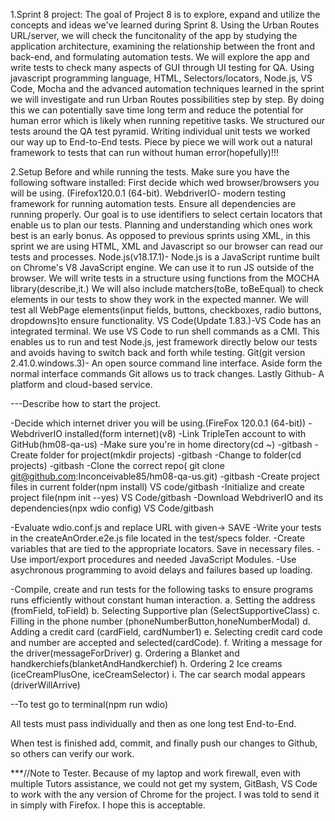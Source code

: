 1.Sprint 8 project: The goal of Project 8 is to explore, expand and utilize the concepts and ideas we've learned during Sprint 8. Using the Urban Routes URL/server, we will check the funcitonality of the app by studying the application architecture, examining the relationship between the front and back-end, and formulating automation tests. We will explore the app and write tests to check many aspects of GUI through UI testing for QA. Using javascript programming language, HTML, Selectors/locators, Node.js, VS Code, Mocha and the advanced automation techniques learned in the sprint we will investigate and run Urban Routes possibilities step by step. By doing this we can potentially save time long term and reduce the potential for human error which is likely when running repetitive tasks. We structured our tests around the QA test pyramid. Writing individual unit tests we worked our way up to End-to-End tests. Piece by piece we will work out a natural framework to tests that can run without human error(hopefully)!!!

2.Setup Before and while running the tests. Make sure you have the following software installed: First decide which wed browser/browsers you will be using. (Firefox120.0.1 (64-bit). WebdriverIO- modern testing framework for running automation tests. Ensure all dependencies are running properly. Our goal is to use identifiers to select certain locators that enable us to plan our tests. Planning and understanding which ones work best is an early bonus. As opposed to previous sprints using XML, in this sprint we are using HTML, XML and Javascript so our browser can read our tests and processes.  Node.js(v18.17.1)- Node.js is a JavaScript runtime built on Chrome's V8 JavaScript engine. We can use it to run JS outside of the browser. We will write tests in a structure using functions from the MOCHA library(describe,it.) We will also include matchers(toBe, toBeEqual) to check elements in our tests to show they work in the expected manner. We will test all WebPage elements(input fields, buttons, checkboxes, radio buttons, dropdowns)to ensure functionality. VS Code(Update 1.83.)-VS Code has an integrated terminal. We use VS Code to run shell commands as a CMI. This enables us to run and test Node.js, jest framework directly below our tests and avoids having to switch back and forth while testing. Git(git version 2.41.0.windows.3)- An open source command line interface. Aside form the normal interface commands Git allows us to track changes. Lastly Github- A platform and cloud-based service. 


---Describe how to start the project.

-Decide which internet driver you will be using.(FireFox 120.0.1 (64-bit))
-WebdriverIO installed(form internet)(v8)
-Link TripleTen account to  with GitHub(hm08-qa-us)
-Make sure you're in home directory(cd ~) -gitbash
-Create folder for project(mkdir projects) -gitbash
-Change to folder(cd projects) -gitbash
-Clone the correct repo( git clone git@github.com:Inconceivable85/hm08-qa-us.git) -gitbash
-Create project files in current folder(npm install) VS code/gitbash
-Initialize and create project file(npm init --yes) VS Code/gitbash
-Download WebdriverIO and its dependencies(npx wdio config) VS Code/gitbash


-Evaluate wdio.conf.js and replace URL with given-> SAVE
-Write your tests in the createAnOrder.e2e.js file located in the test/specs folder.
-Create variables that are tied to the appropriate locators. Save in necessary files.
-Use import/export procedures and needed JavaScript Modules.
-Use asychronous programming to avoid delays and failures based up loading.

-Compile, create and run tests for the following tasks to ensure programs runs efficiently without constant human interaction.
 a. Setting the address (fromField, toField)
 b. Selecting Supportive plan (SelectSupportiveClass)
 c. Filling in the phone number (phoneNumberButton,honeNumberModal)
 d. Adding a credit card (cardField, cardNumber1)
 e. Selecting credit card code and number are accepted and selected(cardCode).
 f. Writing a message for the driver(messageForDriver)
 g. Ordering a Blanket and handkerchiefs(blanketAndHandkerchief)
 h. Ordering 2 Ice creams (iceCreamPlusOne, iceCreamSelector)
 i. The car search modal appears (driverWillArrive)

 --To test go to terminal(npm run wdio)

 All tests must pass individually and then as one long test End-to-End.

 When test is finished add, commit, and finally push our changes to Github, so others can verify our work.  


 ***//Note to Tester. Because of my laptop and work firewall, even with multiple Tutors assistance, we could not get my system, GitBash, VS Code to work with the any version of Chrome for the project. I was told to send it in simply with Firefox. I hope this is acceptable. 
